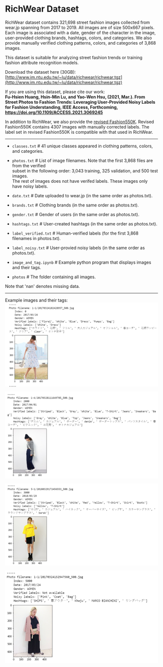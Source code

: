 RichWear Dataset
=================
RichWear dataset contains 321,698 street fashion images collected from wear.jp spanning from 2017 to 2019. All images are of size 500x667 pixels. Each image is associated with a date, gender of the character in the image, user-provided clothing brands, hashtags, colors, and categories. We also provide manually verified clothing patterns, colors, and categories of 3,868 images. 

This dataset is suitable for analyzing street fashion trends or training fashion attribute recognition models. 

Download the dataset here (30GB): [http://www.im.ntu.edu.tw/~lu/data/richwear/richwear.tgz](http://www.im.ntu.edu.tw/~lu/data/richwear/richwear.tgz)

If you are using this dataset, please cite our work: <br>
**Fu-Hsien Huang, Hsin-Min Lu, and Yao-Wen Hsu, (2021, Mar.). From Street Photos to Fashion Trends: Leveraging User-Provided Noisy Labels for Fashion Understanding, IEEE Access, Forthcoming, https://doi.org/10.1109/ACCESS.2021.3069245**

In addition to RichWear, we also provide the [revised Fashion550K](https://github.com/hsinmin/revised_fashion550k). Revised Fashion550K contains 4307 images with manually corrected labels. The label set in revised Fashion550K is compatible with that used in RichWear. 

----

* `classes.txt`           # 41 unique classes appeared in clothing patterns, colors, and categories.

* `photos.txt`            # List of image filenames. Note that the first 3,868 files are from the verified\
                            subset in the following order: 3,043 training, 325 validation, and 500 test images. \
                            The rest of images does not have verifed labels. These images only have noisy labels.

* `date.txt`              # Date uploaded to wear.jp (in the same order as photos.txt).

* `brands.txt`            # Clothing brands (in the same order as photos.txt).

* `gender.txt`            # Gender of users (in the same order as photos.txt).

* `hashtags.txt`          # User-created hashtags (in the same order as photos.txt).

* `label_verified.txt`    # Human-verified labels (for the first 3,868 filenames in photos.txt).

* `label_noisy.txt`       # User-provied noisy labels (in the same order as photos.txt).

* `image_and_tag.ipynb`   # Example python program that displays images and their tags.

* `photos`                # The folder containing all images.

Note that 'nan' denotes missing data.

----
Example images and their tags:
![Example 0](examples/photo0.png)

![Example 2000](examples/photo2000.png)

![Example 3000](examples/photo3000.png)

![Example 5000](examples/photo5000.png)
 
 
